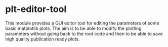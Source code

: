 # plt-editor-tool
This module provides a GUI editor tool for editing the parameters of some basic matplotlib plots. The aim is to be able to modify the plotting parameters without going back to the root code and then to be able to save high quality publication ready plots.

